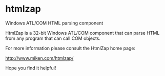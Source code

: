 htmlzap
=======

Windows ATL/COM HTML parsing component

HtmlZap is a 32-bit Windows ATL/COM component that can parse HTML from
any program that can call COM objects.

For more information please consult the HtmlZap home page:

http://www.miken.com/htmlzap/

Hope you find it helpful!
